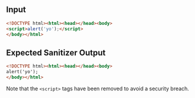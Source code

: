 ## Input

```html
<!DOCTYPE html><html><head></head><body>
<script>alert('yo');</script>
</body></html>
```

## Expected Sanitizer Output

```html
<!DOCTYPE html><html><head></head><body>
alert('yo');
</body></html>
```

Note that the `<script>` tags have been removed to avoid a security breach.
